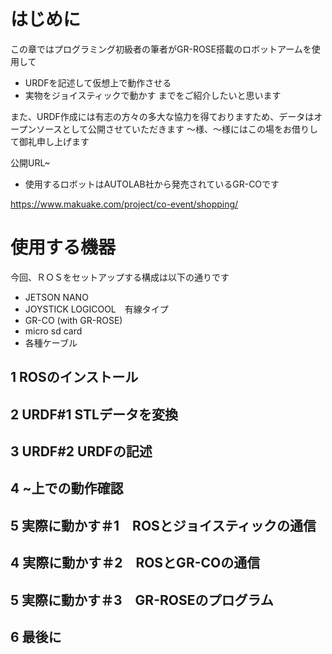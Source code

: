 # はじめに
この章ではプログラミング初級者の筆者がGR-ROSE搭載のロボットアームを使用して
+ URDFを記述して仮想上で動作させる
+ 実物をジョイスティックで動かす
までをご紹介したいと思います

また、URDF作成には有志の方々の多大な協力を得ておりますため、データはオープンソースとして公開させていただきます
～様、～様にはこの場をお借りして御礼申し上げます

公開URL~

+ 使用するロボットはAUTOLAB社から発売されているGR-COです

https://www.makuake.com/project/co-event/shopping/ 

# 使用する機器
今回、ＲＯＳをセットアップする構成は以下の通りです
+ JETSON NANO
+ JOYSTICK LOGICOOL　有線タイプ
+ GR-CO (with GR-ROSE)
+ micro sd card
+ 各種ケーブル

## 1 ROSのインストール
## 2 URDF#1 STLデータを変換
## 3 URDF#2 URDFの記述
## 4 ~上での動作確認
## 5 実際に動かす＃1　ROSとジョイスティックの通信
## 4 実際に動かす＃2　ROSとGR-COの通信
## 5 実際に動かす＃3　GR-ROSEのプログラム
## 6 最後に

